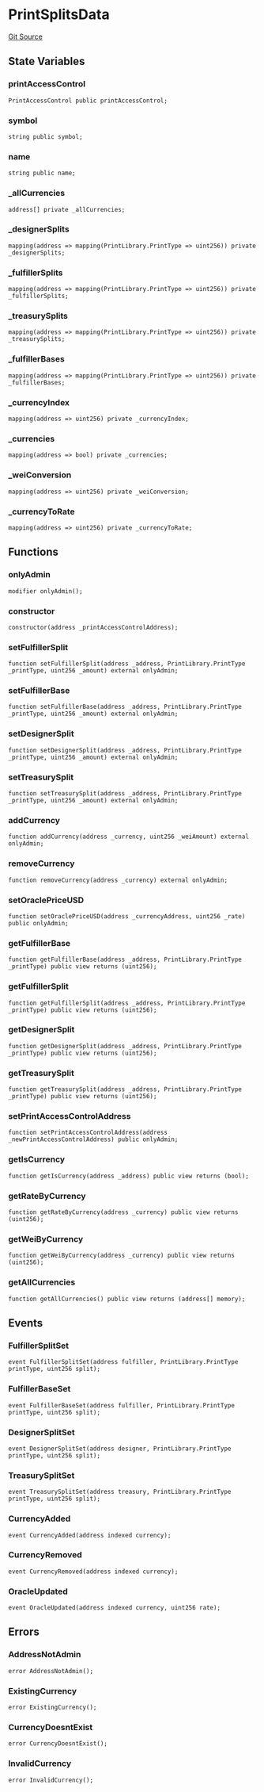 # PrintSplitsData
[Git Source](https://github.com/digiv3rse/protocol-contracts/blob/78826068117a4eb9f5d01837d2d88deb72b92ea0/contracts/modules/creator/PrintSplitsData.sol)


## State Variables
### printAccessControl

```solidity
PrintAccessControl public printAccessControl;
```


### symbol

```solidity
string public symbol;
```


### name

```solidity
string public name;
```


### _allCurrencies

```solidity
address[] private _allCurrencies;
```


### _designerSplits

```solidity
mapping(address => mapping(PrintLibrary.PrintType => uint256)) private _designerSplits;
```


### _fulfillerSplits

```solidity
mapping(address => mapping(PrintLibrary.PrintType => uint256)) private _fulfillerSplits;
```


### _treasurySplits

```solidity
mapping(address => mapping(PrintLibrary.PrintType => uint256)) private _treasurySplits;
```


### _fulfillerBases

```solidity
mapping(address => mapping(PrintLibrary.PrintType => uint256)) private _fulfillerBases;
```


### _currencyIndex

```solidity
mapping(address => uint256) private _currencyIndex;
```


### _currencies

```solidity
mapping(address => bool) private _currencies;
```


### _weiConversion

```solidity
mapping(address => uint256) private _weiConversion;
```


### _currencyToRate

```solidity
mapping(address => uint256) private _currencyToRate;
```


## Functions
### onlyAdmin


```solidity
modifier onlyAdmin();
```

### constructor


```solidity
constructor(address _printAccessControlAddress);
```

### setFulfillerSplit


```solidity
function setFulfillerSplit(address _address, PrintLibrary.PrintType _printType, uint256 _amount) external onlyAdmin;
```

### setFulfillerBase


```solidity
function setFulfillerBase(address _address, PrintLibrary.PrintType _printType, uint256 _amount) external onlyAdmin;
```

### setDesignerSplit


```solidity
function setDesignerSplit(address _address, PrintLibrary.PrintType _printType, uint256 _amount) external onlyAdmin;
```

### setTreasurySplit


```solidity
function setTreasurySplit(address _address, PrintLibrary.PrintType _printType, uint256 _amount) external onlyAdmin;
```

### addCurrency


```solidity
function addCurrency(address _currency, uint256 _weiAmount) external onlyAdmin;
```

### removeCurrency


```solidity
function removeCurrency(address _currency) external onlyAdmin;
```

### setOraclePriceUSD


```solidity
function setOraclePriceUSD(address _currencyAddress, uint256 _rate) public onlyAdmin;
```

### getFulfillerBase


```solidity
function getFulfillerBase(address _address, PrintLibrary.PrintType _printType) public view returns (uint256);
```

### getFulfillerSplit


```solidity
function getFulfillerSplit(address _address, PrintLibrary.PrintType _printType) public view returns (uint256);
```

### getDesignerSplit


```solidity
function getDesignerSplit(address _address, PrintLibrary.PrintType _printType) public view returns (uint256);
```

### getTreasurySplit


```solidity
function getTreasurySplit(address _address, PrintLibrary.PrintType _printType) public view returns (uint256);
```

### setPrintAccessControlAddress


```solidity
function setPrintAccessControlAddress(address _newPrintAccessControlAddress) public onlyAdmin;
```

### getIsCurrency


```solidity
function getIsCurrency(address _address) public view returns (bool);
```

### getRateByCurrency


```solidity
function getRateByCurrency(address _currency) public view returns (uint256);
```

### getWeiByCurrency


```solidity
function getWeiByCurrency(address _currency) public view returns (uint256);
```

### getAllCurrencies


```solidity
function getAllCurrencies() public view returns (address[] memory);
```

## Events
### FulfillerSplitSet

```solidity
event FulfillerSplitSet(address fulfiller, PrintLibrary.PrintType printType, uint256 split);
```

### FulfillerBaseSet

```solidity
event FulfillerBaseSet(address fulfiller, PrintLibrary.PrintType printType, uint256 split);
```

### DesignerSplitSet

```solidity
event DesignerSplitSet(address designer, PrintLibrary.PrintType printType, uint256 split);
```

### TreasurySplitSet

```solidity
event TreasurySplitSet(address treasury, PrintLibrary.PrintType printType, uint256 split);
```

### CurrencyAdded

```solidity
event CurrencyAdded(address indexed currency);
```

### CurrencyRemoved

```solidity
event CurrencyRemoved(address indexed currency);
```

### OracleUpdated

```solidity
event OracleUpdated(address indexed currency, uint256 rate);
```

## Errors
### AddressNotAdmin

```solidity
error AddressNotAdmin();
```

### ExistingCurrency

```solidity
error ExistingCurrency();
```

### CurrencyDoesntExist

```solidity
error CurrencyDoesntExist();
```

### InvalidCurrency

```solidity
error InvalidCurrency();
```

